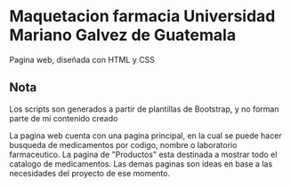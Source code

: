 # Maquetacion farmacia Universidad Mariano Galvez de Guatemala

Pagina web, diseñada con HTML y CSS

## Nota
Los scripts son generados a partir de plantillas de Bootstrap, y no forman parte de mi contenido creado

La pagina web cuenta con una pagina principal, en la cual se puede hacer busqueda de medicamentos por codigo, nombre o laboratorio farmaceutico.
La pagina de "Productos" esta destinada a mostrar todo el catalogo de medicamentos.
Las demas paginas son ideas en base a las necesidades del proyecto de ese momento.
